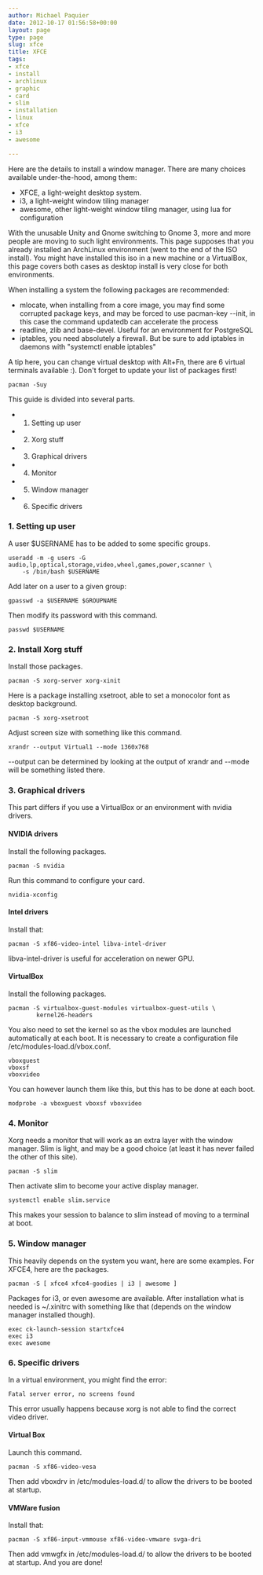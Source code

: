 ```yaml
---
author: Michael Paquier
date: 2012-10-17 01:56:58+00:00
layout: page
type: page
slug: xfce
title: XFCE
tags:
- xfce
- install
- archlinux
- graphic
- card
- slim
- installation
- linux
- xfce
- i3
- awesome

---
```

Here are the details to install a window manager. There are many
choices available under-the-hood, among them:

  * XFCE, a light-weight desktop system.
  * i3, a light-weight window tiling manager
  * awesome, other light-weight window tiling manager, using lua for
  configuration

With the unusable Unity and Gnome switching to Gnome 3, more and more
people are moving to such light environments. This page supposes that
you already installed an ArchLinux environment (went to the end of the
ISO install). You might have installed this iso in a new machine or a
VirtualBox, this page covers both cases as desktop install is very
close for both environments.

When installing a system the following packages are recommended:

  * mlocate, when installing from a core image, you may find some
  corrupted package keys, and may be forced to use pacman-key --init,
  in this case the command updatedb can accelerate the process
  * readline, zlib and base-devel. Useful for an environment for
  PostgreSQL
  * iptables, you need absolutely a firewall. But be sure to add
  iptables in daemons with "systemctl enable iptables"

A tip here, you can change virtual desktop with Alt+Fn, there are
6 virtual terminals available :). Don't forget to update your list of
packages first!

    pacman -Suy

This guide is divided into several parts.

  * 1. Setting up user
  * 2. Xorg stuff
  * 3. Graphical drivers
  * 4. Monitor
  * 5. Window manager
  * 6. Specific drivers

### 1. Setting up user

A user $USERNAME has to be added to some specific groups.

    useradd -m -g users -G audio,lp,optical,storage,video,wheel,games,power,scanner \
        -s /bin/bash $USERNAME

Add later on a user to a given group:

    gpasswd -a $USERNAME $GROUPNAME

Then modify its password with this command.

    passwd $USERNAME

### 2. Install Xorg stuff

Install those packages.

    pacman -S xorg-server xorg-xinit

Here is a package installing xsetroot, able to set a monocolor font
as desktop background.

    pacman -S xorg-xsetroot

Adjust screen size with something like this command.

    xrandr --output Virtual1 --mode 1360x768

--output can be determined by looking at the output of xrandr and --mode
will be something listed there.

### 3. Graphical drivers

This part differs if you use a VirtualBox or an environment with nvidia
drivers.

#### NVIDIA drivers

Install the following packages.

    pacman -S nvidia

Run this command to configure your card.

    nvidia-xconfig

#### Intel drivers

Install that:

    pacman -S xf86-video-intel libva-intel-driver

libva-intel-driver is useful for acceleration on newer GPU.

#### VirtualBox

Install the following packages.

    pacman -S virtualbox-guest-modules virtualbox-guest-utils \
            kernel26-headers

You also need to set the kernel so as the vbox modules are launched
automatically at each boot. It is necessary to create a configuration
file /etc/modules-load.d/vbox.conf.

    vboxguest
    vboxsf
    vboxvideo

You can however launch them like this, but this has to be done at each
boot.

    modprobe -a vboxguest vboxsf vboxvideo

### 4. Monitor

Xorg needs a monitor that will work as an extra layer with the window
manager. Slim is light, and may be a good choice (at least it has never
failed the other of this site).

    pacman -S slim

Then activate slim to become your active display manager.

    systemctl enable slim.service

This makes your session to balance to slim instead of moving to a terminal
at boot.

### 5. Window manager

This heavily depends on the system you want, here are some examples. For
XFCE4, here are the packages.

    pacman -S [ xfce4 xfce4-goodies | i3 | awesome ]

Packages for i3, or even awesome are available. After installation what
is needed is ~/.xinitrc with something like that (depends on the window
manager installed though).

    exec ck-launch-session startxfce4
    exec i3
    exec awesome

### 6. Specific drivers

In a virtual environment, you might find the error:

    Fatal server error, no screens found

This error usually happens because xorg is not able to find the correct
video driver.

#### Virtual Box

Launch this command.

    pacman -S xf86-video-vesa

Then add vboxdrv in /etc/modules-load.d/ to allow the drivers to be
booted at startup.

#### VMWare fusion

Install that:

    pacman -S xf86-input-vmmouse xf86-video-vmware svga-dri

Then add vmwgfx in /etc/modules-load.d/ to allow the drivers to be booted
at startup. And you are done!
